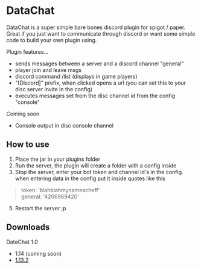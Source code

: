 # DataChat

DataChat is a super simple bare bones discord plugin for spigot / paper. Great if you just want to communicate through discord or want some simple code to build your own plugin using.

Plugin features... 
 - sends messages between a server and a discord channel "general"
 - player join and leave msgs
 - discord command /list (displays in game players)
 - "[Discord]" prefix, when clicked opens a url (you can set this to your disc server invite in the config) 
 - executes messages set from the disc channel id from the config "console"

Coming soon
 - Console output in disc console channel

## How to use

 1. Place the jar in your plugins folder 
 2. Run the server, the plugin will create a folder with a config inside
 3. Stop the server, enter your bot token and channel id's in the config.
  when entering data in the config put it inside quotes like this
>  token: 'blahblahmynameacheff'  
>  general: '4206969420'
 5. Restart the server ;p


## Downloads
DataChat 1.0
 - 1.14 (coming soon)
 - [1.13.2](https://www.dropbox.com/s/mmmqwc86j3n9ptu/DataChat-1.0.jar?dl=0)
